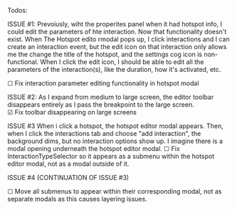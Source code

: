 Todos:

ISSUE #1: 
Prevoiusly, wiht the properites panel when it had hotspot info, I could edit the parameters of hte interaction.  Now that functionality doesn't exist.  When The Hotspot edito rmodal pops up, I click interactions and I can create an interaction event, but the edit icon on that interaction only allows me the change the title of the hotspot, and the settings cog icon is non-functional.  When I click the edit icon, I should be able to edit all the parameters of the interaction(s), like the duration, how it's activated, etc.

  ☐ Fix interaction parameter editing functionality in hotspot modal      

ISSUE #2:
As I expand from medium to large screen, the editor toolbar  disappears entirely as I pass the breakpoint to the large screen.  
  ☑ Fix toolbar disappearing on large screens

ISSUE #3
When i click a hotspot, the hotspot editor modal appears.  Then, when I click the interactions tab and choose "add interaction", the background dims, but no interaction options show up. I imagine there is a modal opening underneath the hotspot editor modal.
  ☐ Fix InteractionTypeSelector so it appears as a submenu within the hotspot editor modal, not as a modal outside of it.

ISSUE #4 (CONTINUATION OF ISSUE #3)

  ☐ Move all submenus to appear within their corresponding modal, not as separate modals as this causes layering issues.